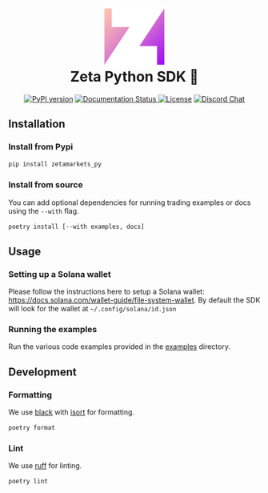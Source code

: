 <div align="center">
  <img height="120px" src="./logos/zeta.svg" />

  <h1 style="margin-top: 0px">Zeta Python SDK 🐍</h1>

  <p>
    <a href="https://badge.fury.io/py/zetamarkets-py"><img src="https://badge.fury.io/py/zetamarkets-py.svg" alt="PyPI version" height="18"></a>
    <a href='https://zetamarkets-py.readthedocs.io/en/latest/?badge=latest'>
        <img src='https://readthedocs.org/projects/zetamarkets-py/badge/?version=latest' alt='Documentation Status' />
    </a>
    <a href="https://opensource.org/licenses/Apache-2.0"
      ><img
        alt="License"
        src="https://img.shields.io/badge/License-Apache%202.0-blueviolet"
    /></a>
    <a href="https://discord.gg/dD7YREfBkR"
      ><img
        alt="Discord Chat"
        src="https://img.shields.io/discord/841556000632078378?color=blueviolet"
    /></a>
  </p>
</div>

## Installation

### Install from Pypi

```sh
pip install zetamarkets_py
```

### Install from source

You can add optional dependencies for running trading examples or docs using the `--with` flag.

```sh
poetry install [--with examples, docs]
```

## Usage

### Setting up a Solana wallet

Please follow the instructions here to setup a Solana wallet: https://docs.solana.com/wallet-guide/file-system-wallet.
By default the SDK will look for the wallet at `~/.config/solana/id.json`

### Running the examples

Run the various code examples provided in the [examples](./examples) directory.

## Development

### Formatting

We use [black](https://github.com/psf/black) with [isort](https://github.com/PyCQA/isort) for formatting.

```sh
poetry format
```

### Lint

We use [ruff](https://github.com/astral-sh/ruff) for linting.

```sh
poetry lint
```
